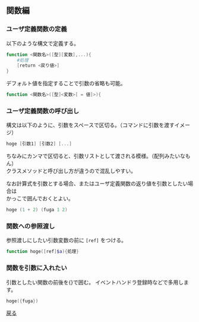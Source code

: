 ## 関数編

### ユーザ定義関数の定義

以下のような構文で定義する。

```powershell
function <関数名>([型][変数],...){
    #処理
    [return <戻り値>]
}
```

デフォルト値を指定することで引数の省略も可能。

```powershell
function <関数名>([型]<変数>[ = 値]>){
```

### ユーザ定義関数の呼び出し

構文は以下のように、引数をスペースで区切る。（コマンドに引数を渡すイメージ）

```powershell
hoge [引数1] [引数2] [...]
```

ちなみにカンマで区切ると、引数リストとして渡される模様。（配列みたいなもん）  
クラスメソッドと呼び出し方が違うので混乱しやすい。

なお計算式を引数とする場合、またはユーザ定義関数の返り値を引数としたい場合は  
かっこで囲んでおくとよい。

```powershell
hoge (1 + 2) (fuga 1 2)
```

### 関数への参照渡し

参照渡しにしたい引数変数の前に `[ref]` をつける。

```powershell
function hoge([ref]$a){処理}
```

### 関数を引数に入れたい

引数としたい関数の前後を{}で囲む。
イベントハンドラ登録時などで多用します。

```powershell
hoge({fuga})
```

[戻る](/README.md)
